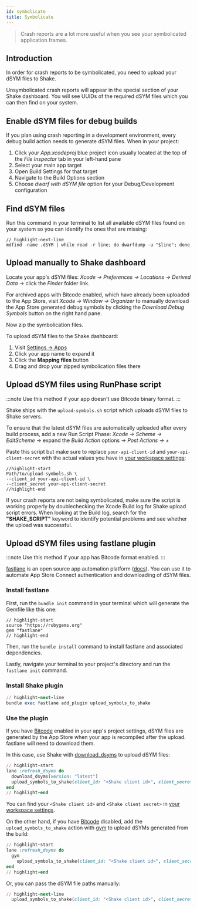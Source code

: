 ```yaml
---
id: symbolicate
title: Symbolicate
---
```


>Crash reports are a lot more useful when you see your symbolicated application frames.


## Introduction

In order for crash reports to be symbolicated, you need to upload your dSYM files to Shake.

Unsymbolicated crash reports will appear in the special section of your Shake dashboard.
You will see UUIDs of the required dSYM files which you can then find on your system.


## Enable dSYM files for debug builds

If you plan using crash reporting in a development environment, every debug build action needs to generate dSYM files.
When in your project:
1. Click your *App.xcodeproj* blue project icon usually located at the top of the *File Inspector* tab in your left-hand pane
1. Select your main app target
1. Open Build Settings for that target
1. Navigate to the Build Options section
1. Choose *dwarf with dSYM file* option for your Debug/Development configuration


## Find dSYM files

Run this command in your terminal to list all available dSYM files found on your system so you can identify the ones that are missing:

```finding_dsyms"
// highlight-next-line
mdfind -name .dSYM | while read -r line; do dwarfdump -u "$line"; done 
```

## Upload manually to Shake dashboard

Locate your app's dSYM files:
*Xcode → Preferences → Locations → Derived Data* → click the *Finder* folder link.

For archived apps with Bitcode enabled, which have already been uploaded to the App Store, visit 
*Xcode → Window → Organizer* to manually download the App Store generated debug symbols
by clicking the *Download Debug Symbols* button on the right hand pane.

Now zip the symbolication files.

To upload dSYM files to the Shake dashboard:
1. Visit [Settings → Apps](https://app.shakebugs.com/settings/apps)
1. Click your app name to expand it
1. Click the **Mapping files** button
1. Drag and drop your zipped symbolication files there


## Upload dSYM files using RunPhase script

:::note
Use this method if your app doesn't use Bitcode binary format.
:::

Shake ships with the `upload-symbols.sh` script which uploads dSYM files to Shake servers.

To ensure that the latest dSYM files are automatically uploaded after every build process, add a new Run Script Phase:
*Xcode → Scheme → EditScheme* → expand the *Build Action* options → *Post Actions → +*

Paste this script but make sure to replace `your-api-client-id` and `your-api-client-secret` with the actual values
you have in [your workspace settings](https://app.shakebugs.com/settings/workspace#general):

```script
//highlight-start
Path/to/upload-symbols.sh \
--client_id your-api-client-id \
--client_secret your-api-client-secret
//highlight-end
```

If your crash reports are not being symbolicated, make sure the script is working properly
by doublechecking the Xcode Build log for Shake upload script errors. 
When looking at the Build log, search for the __"SHAKE_SCRIPT"__ keyword to identify potential problems and see whether the upload was successful.


## Upload dSYM files using fastlane plugin

:::note
Use this method if your app has Bitcode format enabled.
:::

[fastlane](https://fastlane.tools/) is an open source app automation platform ([docs](http://docs.fastlane.tools)).
You can use it to automate App Store Connect authentication and downloading of dSYM files.


### Install fastlane

First, run the `bundle init`  command in your terminal which will generate the Gemfile like this one:

<TabItem value="gemifle">

```gemfile title="Gemfile"
// highlight-start
source "https://rubygems.org"
gem "fastlane"
// highlight-end
```
</TabItem>

Then, run the `bundle install` command to install fastlane and associated dependencies.

Lastly, navigate your terminal to your project's directory and run the `fastlane init` command.


### Install Shake plugin 

<TabItem value="ruby">

```ruby title="Terminal"
// highlight-next-line
bundle exec fastlane add_plugin upload_symbols_to_shake
```
</TabItem>


### Use the plugin

If you have [Bitcode](https://help.apple.com/xcode/mac/current/#/devbbdc5ce4f) enabled in your app's project settings, 
dSYM files are generated by the App Store when your app is recompiled after the upload. fastlane will need to download them.

In this case, use Shake with [download_dsyms](http://docs.fastlane.tools/actions/download_dsyms/#download_dsyms) to upload dSYM files:

<TabItem value="ruby">

```ruby title="Fastfile"
// highlight-start
lane :refresh_dsyms do
  download_dsyms(version: "latest")
  upload_symbols_to_shake(client_id: "<Shake client id>", client_secret: "<Shake client secret>", bundle_id: "<Bundle id of project>",  plist_path: "<Path to Info.plist>")
end
// highlight-end
```
</TabItem>

You can find your `<Shake client id>` and `<Shake client secret>` in
[your workspace settings](https://app.shakebugs.com/settings/workspace#general).

On the other hand, if you have [Bitcode](https://help.apple.com/xcode/mac/current/#/devbbdc5ce4f) disabled,
add the `upload_symbols_to_shake` action with [gym](http://docs.fastlane.tools/actions/gym/#gym) to upload dSYMs generated from the build:

<TabItem value="ruby">

```ruby title="Fastfile"
// highlight-start
lane :refresh_dsyms do
  gym
    upload_symbols_to_shake(client_id: "<Shake client id>", client_secret: "<Shake client secret>", bundle_id: "<Bundle id of project>", plist_path: "<Path to Info.plist>")
end
// highlight-end
```
</TabItem>

Or, you can pass the dSYM file paths manually:

<TabItem value="ruby">

```ruby title="Fastfile"
// highlight-next-line
  upload_symbols_to_shake(client_id: "<Shake client id>", client_secret: "<Shake client secret>", bundle_id: "<Bundle id of project>", dsym_array_paths: ["./App1.dSYM.zip", "./App2.dSYM.zip"],  plist_path: "<Path to Info.plist>")
```
</TabItem>
